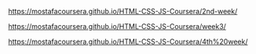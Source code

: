https://mostafacoursera.github.io/HTML-CSS-JS-Coursera/2nd-week/






https://mostafacoursera.github.io/HTML-CSS-JS-Coursera/week3/




https://mostafacoursera.github.io/HTML-CSS-JS-Coursera/4th%20week/

